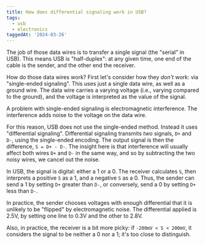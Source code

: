 ```yaml
---
title: How does differential signaling work in USB?
tags:
  - usb
  - electronics
taggedAt: '2024-03-26'
---
```


The job of those data wires is to transfer a single signal (the "serial" in USB). This means USB is "half-duplex": at any given time, one end of the cable is the sender, and the other end the receiver.

How do those data wires work? First let's consider how they _don't_ work: via "single-ended signaling". This uses just a single data wire, as well as a ground wire. The data wire carries a varying voltage (i.e., varying compared to the ground), and the voltage is interpreted as the value of the signal.

A problem with single-ended signaling is electromagnetic interference. The interference adds noise to the voltage on the data wire.

For this reason, USB does not use the single-ended method. Instead it uses "differential signaling". Differential signaling transmits _two_ signals, `D+` and `D-`, using the single-ended encoding. The output signal is then the difference, `S = D+ - D-`. The insight here is that interference will usually affect both wires `D+` and `D-` in the same way, and so by subtracting the two noisy wires, we cancel out the noise.

In USB, the signal is digital: either a 1 or a 0. The receiver calculates `S`, then interprets a positive `S` as a 1, and a negative `S` as a 0. Thus, the sender can send a 1 by setting `D+` greater than `D-`, or conversely, send a 0 by setting `D+` less than `D-`.

In practice, the sender chooses voltages with enough differential that it is unlikely to be "flipped" by electromagnetic noise. The differential applied is 2.5V, by setting one line to 0.3V and the other to 2.8V.

Also, in practice, the receiver is a bit more picky: if `-200mV < S < 200mV`, it considers the signal to be neither a 0 nor a 1; it's too close to distinguish.
